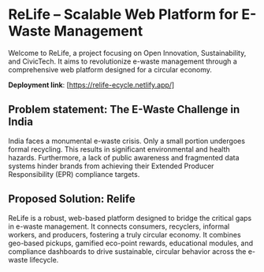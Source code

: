 # ReLife – Scalable Web Platform for E-Waste Management

Welcome to ReLife, a project focusing on Open Innovation, Sustainability, and CivicTech. It aims to revolutionize e-waste management through a comprehensive web platform designed for a circular economy.

**Deployment link**: [https://relife-ecycle.netlify.app/]

## Problem statement: The E-Waste Challenge in India

India faces a monumental e-waste crisis. Only a small portion undergoes formal recycling. This results in significant environmental and health hazards. Furthermore, a lack of public awareness and fragmented data systems hinder brands from achieving their Extended Producer Responsibility (EPR) compliance targets.

## Proposed Solution: Relife

ReLife is a robust, web-based platform designed to bridge the critical gaps in e-waste management. It connects consumers, recyclers, informal workers, and producers, fostering a truly circular economy. It combines geo-based pickups, gamified eco-point rewards, educational modules, and compliance dashboards to drive sustainable, circular behavior across the e-waste lifecycle.

